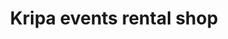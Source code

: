 ---
title: "Kripa events rental shop"
url: /kadampanad/kripa-events-rental-shop/
shop: storage rental
---
